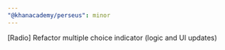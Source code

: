 ```yaml
---
"@khanacademy/perseus": minor
---
```


[Radio] Refactor multiple choice indicator (logic and UI updates)
